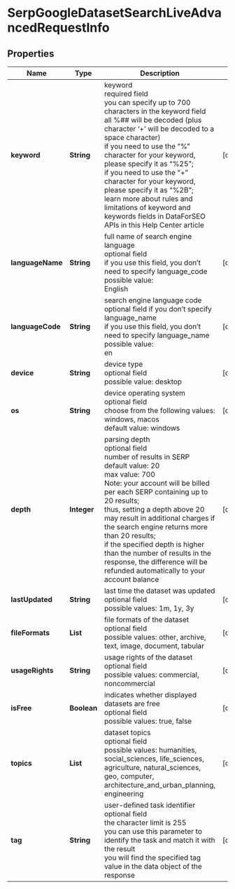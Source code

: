 # SerpGoogleDatasetSearchLiveAdvancedRequestInfo


## Properties

| Name | Type | Description | Notes |
|------------ | ------------- | ------------- | -------------|
**keyword** | **String** | keyword<br>required field<br>you can specify up to 700 characters in the keyword field<br>all %## will be decoded (plus character ‘+’ will be decoded to a space character)<br>if you need to use the “%” character for your keyword, please specify it as “%25”;<br>if you need to use the “+” character for your keyword, please specify it as “%2B”;<br>learn more about rules and limitations of keyword and keywords fields in DataForSEO APIs in this Help Center article |[optional]|
**languageName** | **String** | full name of search engine language<br>optional field<br>if you use this field, you don’t need to specify language_code<br>possible value:<br>English |[optional]|
**languageCode** | **String** | search engine language code<br>optional field if you don’t specify language_name<br>if you use this field, you don’t need to specify language_name<br>possible value:<br>en |[optional]|
**device** | **String** | device type<br>optional field<br>possible value: desktop |[optional]|
**os** | **String** | device operating system<br>optional field<br>choose from the following values: windows, macos<br>default value: windows |[optional]|
**depth** | **Integer** | parsing depth<br>optional field<br>number of results in SERP<br>default value: 20<br>max value: 700<br>Note: your account will be billed per each SERP containing up to 20 results;<br>thus, setting a depth above 20 may result in additional charges if the search engine returns more than 20 results;<br>if the specified depth is higher than the number of results in the response, the difference will be refunded automatically to your account balance |[optional]|
**lastUpdated** | **String** | last time the dataset was updated<br>optional field<br>possible values: 1m, 1y, 3y |[optional]|
**fileFormats** | **List<String>** | file formats of the dataset<br>optional field<br>possible values: other, archive, text, image, document, tabular |[optional]|
**usageRights** | **String** | usage rights of the dataset<br>optional field<br>possible values: commercial, noncommercial |[optional]|
**isFree** | **Boolean** | indicates whether displayed datasets are free<br>optional field<br>possible values: true, false |[optional]|
**topics** | **List<String>** | dataset topics<br>optional field<br>possible values: humanities, social_sciences, life_sciences, agriculture, natural_sciences, geo, computer, architecture_and_urban_planning, engineering |[optional]|
**tag** | **String** | user-defined task identifier<br>optional field<br>the character limit is 255<br>you can use this parameter to identify the task and match it with the result<br>you will find the specified tag value in the data object of the response |[optional]|